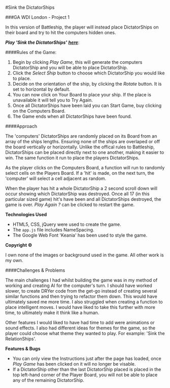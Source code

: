 #Sink the DictatorShips

###GA WDI London - Project 1

In this version of Battleship, the player will instead place DictatorShips on their board and try to hit the computers hidden ones.

***Play 'Sink the DictatorShips'*** [***here***](https://secure-beyond-16634.herokuapp.com/):

####Rules of the Game:

1. Begin by clicking *Play Game*, this will generate the computers DictatorShip and you will be able to place DictatorShip.
2. Click the *Select Ship* button to choose which DictatorShip you would like to place. 
3. Decide on the orientation of the ship, by clicking the *Rotate* button. It is set to horizontal by default. 
4. You can now click on Your Board to place your ship. If the place is unavailable it will tell you to Try Again.
5. Once all DictatorShips have been laid you can Start Game, buy clicking on the Computers Board.
6. The Game ends when all DictatorShips have been found.

####Approach

The 'computers' DictatorShips are randomly placed on its Board from an array of the ships lengths. Ensuring none of the ships are overlaped or off the board vertically or horizontally. Unlike the offical rules to Battleship, DictatorShips can be placed directly next to one another, making it easier to win. The same function it run to place the players DictatorShips.

As the player clicks on the Computers Board, a function will run to randomly select cells on the Players Board. If a 'hit' is made, on the next turn, the 'computer' will select a cell adjacent as random.

When the player has hit a whole DictatorShip a 2 second scroll down will occur showing which DictatorShip was destroyed. Once all 17 (in this particular sized game) hit's have been and all DictatorShips destroyed, the game is over. *Play Again ?* can be clicked to restart the game.


**Technologies Used**

- HTML5, CSS, jQuery were used to create the game.
- The ``app.js`` file includes NameSpacing.
- The Google Web Font 'Keania' has been used to style the game.

**Copyright &#169;**

I own none of the images or background used in the game. All other work is my own.

####Challenges & Problems

The main challenges I had whilst building the game was in my method of working and creating AI for the computer's turn. I should have worked slower, to create DRYer code from the get-go instead of creating several similar functions and then trying to refactor them down. This would have ultimately saved me more time. I also struggled when creating a function to place intelligent moves. I would have liked to take this further with more time, to ultimately make it think like a human.

Other features I would liked to have had time to add were animations or sound effects. I also had different ideas for themes for the game, so the player could choose what theme they wanted to play. For example: 'Sink the RelationShips'.

**Features & Bugs**

- You can only view the Instructions just after the page has loaded, once *Play Game* has been clicked on it will no longer be visable.
- If a DictatorShip other than the last DictatorShip placed is placed in the top left-hand corner of the Player Board, you will not be able to place any of the remaining DictatorShip.

